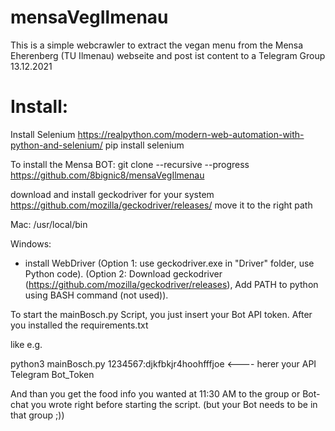 # mensaVegIlmenau
This is a simple webcrawler to extract the vegan menu from the Mensa Eherenberg (TU Ilmenau) webseite and post ist content to a Telegram Group
13.12.2021

# Install:
Install Selenium https://realpython.com/modern-web-automation-with-python-and-selenium/		pip install selenium

To install the Mensa BOT:
git clone --recursive --progress https://github.com/8bignic8/mensaVegIlmenau

download and install geckodriver for your system
https://github.com/mozilla/geckodriver/releases/
move it to the right path

Mac:
/usr/local/bin

Windows:
- install WebDriver (Option 1: use geckodriver.exe in "Driver" folder, use Python code).
					(Option 2: Download geckodriver (https://github.com/mozilla/geckodriver/releases), Add PATH to python using BASH command (not used)).

To start the mainBosch.py Script, you just insert your Bot API token. After you installed the requirements.txt

like e.g.

python3 mainBosch.py 1234567:djkfbkjr4hoohfffjoe <---- herer your API Telegram Bot_Token

And than you get the food info you wanted at 11:30 AM to the group or Bot-chat you wrote right before starting the script. (but your Bot needs to be in that group ;)) 
